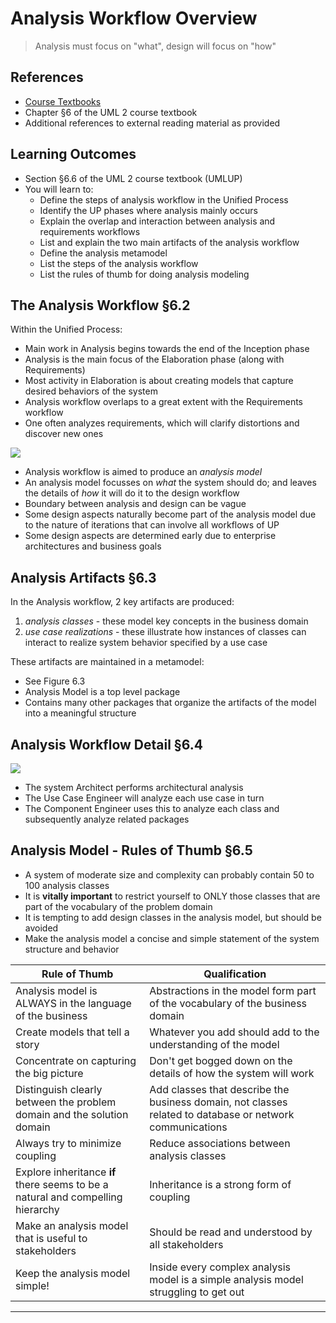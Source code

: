 # Analysis Workflow Overview #

> Analysis must focus on "what", design will focus on "how"
> 

## References ##

- [Course Textbooks](textbooks.md)
- Chapter &sect;6 of the UML 2 course textbook
- Additional references to external reading material as provided

## Learning Outcomes ##

- Section &sect;6.6 of the UML 2 course textbook (UMLUP)
- You will learn to:
	* Define the steps of analysis workflow in the Unified Process
	* Identify the UP phases where analysis mainly occurs
	* Explain the overlap and interaction between analysis and requirements workflows
	* List and explain the two main artifacts of the analysis workflow
	* Define the analysis metamodel
	* List the steps of the analysis workflow
	* List the rules of thumb for doing analysis modeling

## The Analysis Workflow  &sect;6.2 ##

Within the Unified Process:

- Main work in Analysis begins towards the end of the Inception phase
- Analysis is the main focus of the Elaboration phase (along with Requirements)
- Most activity in Elaboration is about creating models that capture desired behaviors of the system
- Analysis workflow overlaps to a great extent with the Requirements workflow
- One often analyzes requirements, which will clarify distortions and discover new ones

![][up-chart]

- Analysis workflow is aimed to produce an _analysis model_
- An analysis model focusses on _what_ the system should do; and leaves the details of _how_ it will do it to the design workflow
- Boundary between analysis and design can be vague
- Some design aspects naturally become part of the analysis model due to the nature of iterations that can involve all workflows of UP
- Some design aspects are determined early due to enterprise architectures and business goals

## Analysis Artifacts &sect;6.3 ##

In the Analysis workflow, 2 key artifacts are produced:

1. _analysis classes_ - these model key concepts in the business domain
2. _use case realizations_ - these illustrate how instances of classes can interact to realize system behavior specified by a use case

These artifacts are maintained in a metamodel:

<!-- Analysis metamodel
Could include diagram here to represent analysis metamodel from textbook
-->

- See Figure 6.3
- Analysis Model is a top level package
- Contains many other packages that organize the artifacts of the model into a meaningful structure

## Analysis Workflow Detail &sect;6.4 ##

![][up-analysis-workflow]

- The system Architect performs architectural analysis
- The Use Case Engineer will analyze each use case in turn
- The Component Engineer uses this to analyze each class and subsequently analyze related packages

## Analysis Model - Rules of Thumb &sect;6.5 ##

- A system of moderate size and complexity can probably contain 50 to 100 analysis classes
- It is **vitally important** to restrict yourself to ONLY those classes that are part of the vocabulary of the problem domain
- It is tempting to add design classes in the analysis model, but should be avoided
- Make the analysis model a concise and simple statement of the system structure and behavior

Rule of Thumb | Qualification
--------------|--------------
Analysis model is ALWAYS in the language of the business | Abstractions in the model form part of the vocabulary of the business domain
Create models that tell a story | Whatever you add should add to the understanding of the model
Concentrate on capturing the big picture | Don't get bogged down on the details of how the system will work
Distinguish clearly between the problem domain and the solution domain | Add classes that describe the business domain, not classes related to database or network communications
Always try to minimize coupling | Reduce associations between analysis classes
Explore inheritance **if** there seems to be a natural and compelling hierarchy | Inheritance is a strong form of coupling
Make an analysis model that is useful to stakeholders | Should be read and understood by all stakeholders
Keep the analysis model simple! | Inside every complex analysis model is a simple analysis model struggling to get out

---

[up-chart]: https://dl.dropboxusercontent.com/u/698657/oosa-wiki/uploads/images/up-chart.png

[up-analysis-workflow]: http://yuml.me/c67b2d76
<!-- steps for analysis workflow
(start)->(Perform architectural analysis)->(Analyze use cases)->(Analyze classes)->(Analyze packages)->(end)
-->
